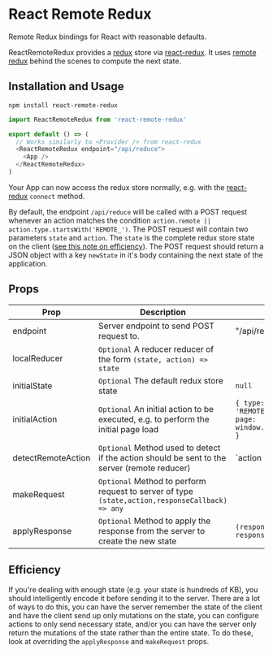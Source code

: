 # React Remote Redux

Remote Redux bindings for React with reasonable defaults.

ReactRemoteRedux provides a [redux](https://github.com/reactjs/redux) store via [react-redux](https://github.com/reactjs/react-redux).
It uses [remote redux](https://github.com/seveibar/remote-redux) behind the scenes to compute the next state.

## Installation and Usage
```
npm install react-remote-redux
```

```javascript
import ReactRemoteRedux from 'react-remote-redux'

export default () => (
  // Works similarly to <Provider /> from react-redux
  <ReactRemoteRedux endpoint="/api/reduce">
    <App />
  </ReactRemoteRedux>
)
```

Your App can now access the redux store normally, e.g. with the [react-redux](https://github.com/reactjs/react-redux) `connect` method.


By default, the endpoint `/api/reduce` will be called with a POST request whenever an action matches the
condition `action.remote || action.type.startsWith('REMOTE_')`. The POST request will contain two parameters
`state` and `action`. The `state` is the complete redux store state on the client ([see this note on efficiency](#efficiency)). The POST request should return a JSON object with a key `newState` in it's body containing the next state of the application.

## Props

| Prop | Description | Example |
| ---- | ----------- | ------- |
| endpoint | Server endpoint to send POST request to. | "/api/reduce" |
| localReducer | `Optional` A reducer reducer of the form `(state, action) => state` | |
| initialState | `Optional` The default redux store state | `null` |
| initialAction | `Optional` An initial action to be executed, e.g. to perform the initial page load | `{ type: 'REMOTE_LOAD_PAGE', page: window.location.pathname }` |
| detectRemoteAction | `Optional` Method used to detect if the action should be sent to the server (remote reducer) | `action => action.remote || action.type.startsWith('REMOTE_')` |
| makeRequest | `Optional` Method to perform request to server of type `(state,action,responseCallback) => any` | |
| applyResponse | `Optional` Method to apply the response from the server to create the new state | `(response) => response.newState` |

## Efficiency

If you're dealing with enough state (e.g. your state is hundreds of KB), you should intelligently
encode it before sending it to the server. There are a lot of ways to do this, you can have the server
remember the state of the client and have the client send up only mutations on the state, you can configure
actions to only send necessary state, and/or you can have the server only return the mutations of the
state rather than the entire state. To do these, look at overriding the `applyResponse` and `makeRequest`
props.



